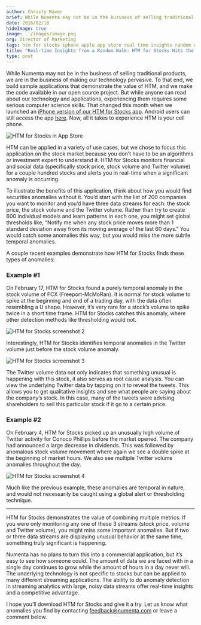 ```yaml
---
author: Christy Maver
brief: While Numenta may not be in the business of selling traditional products, we are in the business of making our technology pervasive. To that end, we build sample applications that demonstrate the value of HTM
date: 2016/02/18
hideImage: true
image: ../images/image.png
org: Director of Marketing
tags: htm for stocks iphone apple app store real time insights random walk hierarchical temporal memory
title: "Real-time Insights from a Random Walk: HTM for Stocks Hits the iPhone"
type: post
---
```


While Numenta may not be in the business of selling traditional products, we are
in the business of making our technology pervasive. To that end, we build sample
applications that demonstrate the value of HTM, and we make the code available
in our open source project.  But while anyone can read about our technology and
applications, experiencing them requires some serious computer science skills.
That changed this month when we launched an
[iPhone version of our HTM for Stocks app](https://itunes.apple.com/us/app/htm-for-stocks/id1049429350?mt=8).
Android users can still access the app
[here](https://play.google.com/store/apps/details?id=com.numenta.taurus).
Now, all it takes to experience HTM is your cell phone.

![HTM for Stocks in App Store](../images/1.png)

HTM can be applied in a variety of use cases, but we chose to focus this
application on the stock market because you don’t have to be an algorithms or
investment expert to understand it. HTM for Stocks monitors financial and social
data (specifically stock price, stock volume and Twitter volume) for a couple
hundred stocks and alerts you in real-time when a significant anomaly is
occurring.

To illustrate the benefits of this application, think about how you would find
securities anomalies without it. You’d start with the list of 200 companies you
want to monitor and you’d have three data streams for each: the stock price, the
stock volume and the Twitter volume. Rather than try to create 600 individual
models and learn patterns in each one, you might set global thresholds like,
“Notify me when any stock price moves more than 1 standard deviation away from
its moving average of the last 60 days.” You would catch some anomalies this
way, but you would miss the more subtle temporal anomalies.

A couple recent examples demonstrate how HTM for Stocks finds these types of
anomalies:

### Example #1

On February 17, HTM for Stocks found a purely temporal anomaly in the stock
volume of FCX (Freeport-McMoRan).  It is normal for stock volume to spike at the
beginning and end of a trading day, with the data often resembling a U shape.
However, it’s very rare for a stock’s volume to spike twice in a short time
frame.  HTM for Stocks catches this anomaly, where other detection methods like
thresholding would not.

![HTM for Stocks screenshot 2](../images/2.png)

Interestingly, HTM for Stocks identifies temporal anomalies in the Twitter
volume just before the stock volume anomaly.   

![HTM for Stocks screenshot 3](../images/3.png)

The Twitter volume data not only indicates that something unusual is happening
with this stock, it also serves as root cause analysis.  You can view the
underlying Twitter data by tapping on it to reveal the tweets.  This allows you
to get qualitative insights and see what people are saying about the company’s
stock.  In this case, many of the tweets were advising shareholders to sell this
particular stock if it go to a certain price.  

### Example #2

On February 4, HTM for Stocks picked up an unusually high volume of Twitter
activity for Conoco Phillips before the market opened. The company had announced
a large decrease in dividends. This was followed by anomalous stock volume
movement where again we see a double spike at the beginning of market hours.
We also see multiple Twitter volume anomalies throughout the day.

![HTM for Stocks screenshot 4](../images/4.png)

Much like the previous example, these anomalies are temporal in nature, and
would not necessarily be caught using a global alert or thresholding technique.

---

HTM for Stocks demonstrates the value of combining multiple metrics.  If you
were only monitoring any one of these 3 streams (stock price, volume and Twitter
volume), you might miss some important anomalies.  But if two or three data
streams are displaying unusual behavior at the same time, something truly
significant is happening.

Numenta has no plans to turn this into a commercial application, but it’s easy
to see how someone could.  The amount of data we are faced with in a single day
continues to grow while the amount of hours in a day never will. The underlying
technology is not specific to stocks but can be applied to many different
streaming applications. The ability to do anomaly detection in streaming
analytics with large, noisy data streams offer real-time insights and a
competitive advantage.

I hope you’ll download HTM for Stocks and give it a try. Let us know what
anomalies you find by contacting
[feedback@numenta.com](mailto:feedback@numenta.com) or leave a comment below.  
